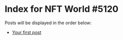 # Index for NFT World #5120
Posts will be displayed in the order below:

- [Your first post](./001-first.md)

